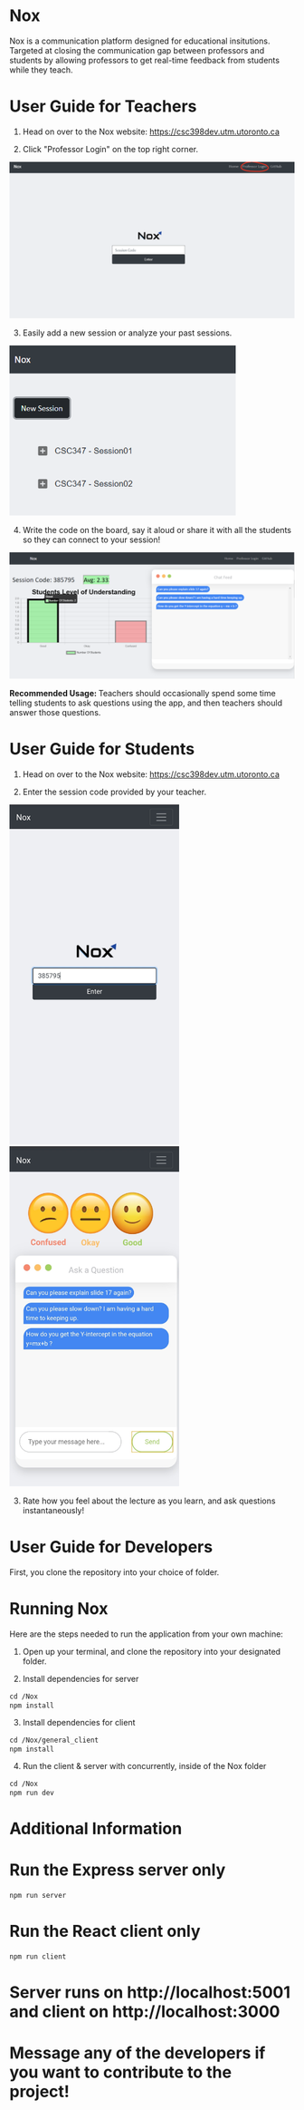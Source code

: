 # Nox

Nox is a communication platform designed for educational insitutions. Targeted at closing the communication gap between professors and students by allowing professors to get real-time feedback from students while they teach.

# User Guide for Teachers 

1) Head on over to the Nox website: https://csc398dev.utm.utoronto.ca

2) Click "Professor Login" on the top right corner. 

![alt text](https://github.com/ShoaibAhmadKhan/Nox/blob/master/pictures/Nox-picn.PNG "Nox")

3) Easily add a new session or analyze your past sessions. 

<img src="https://github.com/ShoaibAhmadKhan/Nox/blob/master/pictures/Profpic2.PNG" width="400" height="300" ref="Create Session" />

4) Write the code on the board, say it aloud or share it with all the students so they can connect to your session!

![alt text](https://github.com/ShoaibAhmadKhan/Nox/blob/master/pictures/Profpic3.PNG "Dashboard")

<b>Recommended Usage: </b>Teachers should occasionally spend some time telling students to ask questions using the app, and then teachers should answer those questions.

# User Guide for Students

1) Head on over to the Nox website: https://csc398dev.utm.utoronto.ca

2) Enter the session code provided by your teacher. 

<p float="left">
  <img src="https://github.com/ShoaibAhmadKhan/Nox/blob/master/pictures/S1.jpg" width="300" height="600" /> 
  
  <img src="https://github.com/ShoaibAhmadKhan/Nox/blob/master/pictures/S2.jpg" width="300" height="600" />
</p>
                                                                                                        
3) Rate how you feel about the lecture as you learn, and ask questions instantaneously!

# User Guide for Developers

First, you clone the repository into your choice of folder. 

# Running Nox

Here are the steps needed to run the application from your own machine:

1) Open up your terminal, and clone the repository into your designated folder. 

2) Install dependencies for server
```
cd /Nox
npm install
```
3) Install dependencies for client

```
cd /Nox/general_client
npm install
```
4) Run the client & server with concurrently, inside of the Nox folder
```
cd /Nox
npm run dev
```
# Additional Information

# Run the Express server only
```
npm run server
```
# Run the React client only
```
npm run client
```
# Server runs on http://localhost:5001 and client on http://localhost:3000

# Message any of the developers if you want to contribute to the project! 
